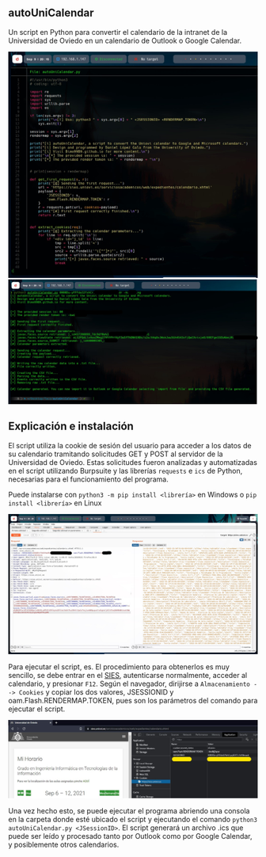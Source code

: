 ## autoUniCalendar

Un script en Python para convertir el calendario de la intranet de la Universidad de Oviedo en un calendario de Outlook o Google Calendar.

![](/assets/cat.jpg)
![](/assets/script.jpg)

## Explicación e instalación

El script utiliza la cookie de sesión del usuario para acceder a los datos de su calendario tramitando solicitudes GET y POST al servidor de la Universidad de Oviedo.
Estas solicitudes fueron analizadas y automatizadas en el script utilizando Burpsuite y las librerías `requests` e `ics` de Python, necesarias para el funcionamiento del programa.

Puede instalarse con `python3 -m pip install <librería>` en Windows o `pip install <librería>` en Linux

![](/assets/burp.jpg)

Para ejecutar el script, es. El procedimiento para obtenerlos es muy sencillo, se debe entrar en el [SIES](https://sies.uniovi.es/serviciosacademicos/web/expedientes/calendario.xhtml), autenticarse normalmente, acceder al calendario, y presionar `F12`. Según el navegador, dirijirse a `Almacenamiento --> Cookies` y copiar los dos valores, JSESSIONID y oam.Flash.RENDERMAP.TOKEN, pues son los parámetros del comando para ejecutar el script.

![](/assets/cookies.jpg)

Una vez hecho esto, se puede ejecutar el programa abriendo una consola en la carpeta donde esté ubicado el script y ejecutando el comando `python3 autoUniCalendar.py <JSessionID>`. El script generará un archivo .ics que puede ser leído y procesado tanto por Outlook como por Google Calendar, y posiblemente otros calendarios.
